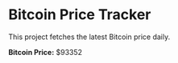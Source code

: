 # Bitcoin Price Tracker

This project fetches the latest Bitcoin price daily.

**Bitcoin Price:** $93352
